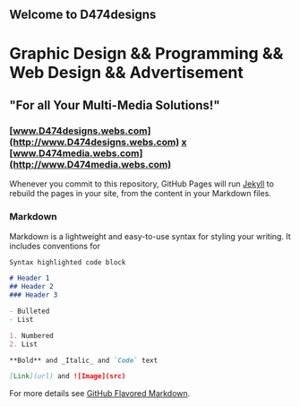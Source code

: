 ## Welcome to D474designs

# Graphic Design && Programming && Web Design && Advertisement
## "For all Your Multi-Media Solutions!"

### [www.D474designs.webs.com](http://www.D474designs.webs.com) [x](http://www.ThatHill.webs.com) [www.D474media.webs.com](http://www.D474media.webs.com)

Whenever you commit to this repository, GitHub Pages will run [Jekyll](https://jekyllrb.com/) to rebuild the pages in your site, from the content in your Markdown files.

### Markdown

Markdown is a lightweight and easy-to-use syntax for styling your writing. It includes conventions for

```markdown
Syntax highlighted code block

# Header 1
## Header 2
### Header 3

- Bulleted
- List

1. Numbered
2. List

**Bold** and _Italic_ and `Code` text

[Link](url) and ![Image](src)
```

For more details see [GitHub Flavored Markdown](https://guides.github.com/features/mastering-markdown/).
